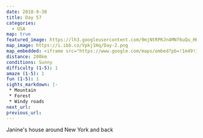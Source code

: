 ```yaml
---
date: 2018-9-30
title: Day 57
categories:
  - USA
map: true
featured_image: https://lh3.googleusercontent.com/9mjNtRPKJn4MNf6uQu_HHaDCOePRMQpcu2zzLrXILEA44tutOkubl7pCUhZcJWZ8vu55X4cJcuPURSYSq78kDuLLZP0Zta2muEBp42CPZMPLRRnIHhjDjjQnj2muOcGTIj2d6GXdwZLDpMm7_yKJuWX2nKmt4xTwmdOuZidR8U-PYAum5t1mULVhAuNKO7yGp2imhybA6GIVZGY1lOai0RlVzpsbypanK-z5uKunjXfzGg2rSHYpleB40id3W0zh2fi6cD8GBP5HSz7v552Gsuy7iRGCnGnm-mhb68rnlDiYrxUKZZWWH0kJ5pcfGS8--txRnye5RaMTRdiZdrL28zN9jCxInb9X7f2fzsM_lGD9YfRWlSm53GNre-XRli33cDL1yIeNJ6hR_JE8Nza_zfT8x878oKN6XLbrAeyNZj1-aS9E0TdQUvDkTWjNswicgKTcjLxfgVYLgsFDvSWCOZ7SadC82MOcpD8VIU7H7ViUfUQb3KyVM3CCV2WE69tyQ27BpdviAkDR3NR5jzvXJaY3I-5lteSq1ZQeO0_k2a2mVow-yXdm5dF5Xin2JP5IX5Xe2ebfyT85kzePPcD0WC8nwLKmEEkrA8-ZVkREJsVUdjW04cgoofnRkfjEyfn8uUFYCBitjXm_gogTBBuq5R-X05Sj4g7hujWG72w2fKSi4mbi=w1631-h915-no
map_image: https://i.ibb.co/Vpkj1Hq/Day-2.png
map_embedded: <iframe src="https://www.google.com/maps/embed?pb=!1m49!1m12!1m3!1d24175.488826309138!2d-73.99726938239236!3d40.76343007686976!2m3!1f0!2f0!3f0!3m2!1i1024!2i768!4f13.1!4m34!3e2!4m5!1s0x89c2590162907fc7%3A0xe0bcd56532f8916d!2sGrand%20Central%20Station%2C%20East%2041st%20Street%2C%20New%20York%2C%20NY%2C%20USA!3m2!1d40.750912199999995!2d-73.977026!4m4!2s40.7757444%2C-73.9753111!3m2!1d40.7757444!2d-73.9753111!4m4!2s40.7779694%2C-73.9799944!3m2!1d40.777969399999996!2d-73.9799944!4m5!1s0x89c258f8d61b2f3d%3A0x92c4e681d9aada95!2sRadio%20City%20Music%20Hall%2C%206th%20Avenue%2C%20New%20York%2C%20NY%2C%20USA!3m2!1d40.759975999999995!2d-73.9799772!4m4!2s40.7442472%2C-73.988625!3m2!1d40.7442472!2d-73.988625!4m5!1s0x89c2590162907fc7%3A0xe0bcd56532f8916d!2sGrand%20Central%20Station%2C%20East%2041st%20Street%2C%20New%20York%2C%20NY%2C%20USA!3m2!1d40.750912199999995!2d-73.977026!5e0!3m2!1sen!2sau!4v1577505111304!5m2!1sen!2sau" width="100%" height="500" frameborder="0" style="border:0;" allowfullscreen=""></iframe>
distance: 200km
conditions: Sunny
difficulty (1-5): 1 
amaze (1-5): 1
fun (1-5): 1
sights_markdown: |-
 * Mountain
 * Forest
 * Windy roads
next_url:
previous_url:
---
```

Janine's house around New York and back


